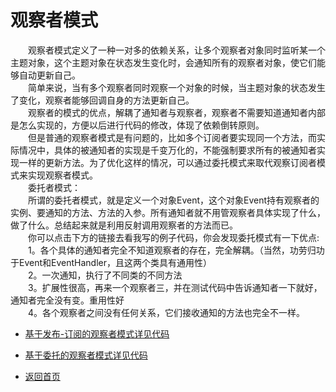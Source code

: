 # 观察者模式

&emsp;&emsp;观察者模式定义了一种一对多的依赖关系，让多个观察者对象同时监听某一个主题对象，这个主题对象在状态发生变化时，会通知所有的观察者对象，使它们能够自动更新自己。<br>
&emsp;&emsp;简单来说，当有多个观察者同时观察一个对象的时候，当主题对象的状态发生了变化，观察者能够回调自身的方法更新自己。<br>
&emsp;&emsp;观察者的模式的优点，解耦了通知者与观察者，观察者不需要知道通知者内部是怎么实现的，方便以后进行代码的修改，体现了依赖倒转原则。<br>
&emsp;&emsp;但是普通的观察者模式是有问题的，比如多个订阅者要实现同一个方法，而实际情况中，具体的被通知者的实现是千变万化的，不能强制要求所有的被通知者实现一样的更新方法。为了优化这样的情况，可以通过委托模式来取代观察订阅者模式来实现观察者模式。<br>
&emsp;&emsp;委托者模式：<br>
&emsp;&emsp;所谓的委托者模式，就是定义一个对象Event，这个对象Event持有观察者的实例、要通知的方法、方法的入参。所有通知者就不用管观察者具体实现了什么，做了什么。总结起来就是利用反射调用观察者的方法而已。<br>
&emsp;&emsp;你可以点击下方的链接去看我写的例子代码，你会发现委托模式有一下优点:<br>
&emsp;&emsp;1。各个具体的通知者完全不知道观察者的存在，完全解耦。（当然，功劳归功于Event和EventHandler，且这两个类具有通用性）<br>
&emsp;&emsp;2。一次通知，执行了不同类的不同方法<br>
&emsp;&emsp;3。扩展性很高，再来一个观察者三，并在测试代码中告诉通知者一下就好，通知者完全没有变。重用性好<br>
&emsp;&emsp;4。各个观察者之间没有任何关系，它们接收通知的方法也完全不一样。<br>


- [基于发布-订阅的观察者模式详见代码](https://github.com/zhangonga/design-patterns/tree/master/src/main/java/tech/zg/patterns/behavior/behavior1_publis_subscribe_patterns/v1)
- [基于委托的观察者模式详见代码](https://github.com/zhangonga/design-patterns/tree/master/src/main/java/tech/zg/patterns/behavior/behavior1_publis_subscribe_patterns/v2)

- [返回首页](https://github.com/zhangonga/design-patterns#%E8%AE%BE%E8%AE%A1%E6%A8%A1%E5%BC%8F%E7%AC%94%E8%AE%B0)